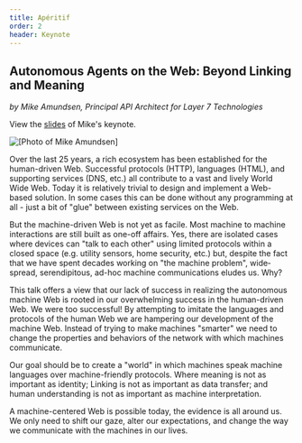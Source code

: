 ```yaml
---
title: Apéritif
order: 2
header: Keynote
---
```


## Autonomous Agents on the Web: Beyond Linking and Meaning
*by Mike Amundsen, Principal API Architect for Layer 7 Technologies*

View the [slides](/slides/keynote.pdf) of Mike's keynote.

<img src="http://amundsen.com/images/mca-photos/Mike.jpg" class="photo" alt="[Photo of Mike Amundsen]" />

Over the last 25 years, a rich ecosystem has been established for the human-driven Web. Successful protocols (HTTP), languages (HTML), and supporting services (DNS, etc.) all contribute to a vast and lively World Wide Web. Today it is relatively trivial to design and implement a Web-based solution. In some cases this can be done without any programming at all - just a bit of "glue" between existing services on the Web.

But the machine-driven Web is not yet as facile. Most machine to machine interactions are still built as one-off affairs. Yes, there are isolated cases where devices can "talk to each other" using limited protocols within a closed space (e.g. utility sensors, home security, etc.) but, despite the fact that we have spent decades working on "the machine problem", wide&shy;spread, serendipitous, ad-hoc machine communications eludes us. Why?

This talk offers a view that our lack of success in realizing the autonomous machine Web is rooted in our overwhelming success in the human-driven Web. We were too successful! By attempting to imitate the languages and protocols of the human Web we are hampering our development of the machine Web. Instead of trying to make machines "smarter" we need to change the properties and behaviors of the network with which machines communicate. 

Our goal should be to create a "world" in which machines speak machine languages over machine-friendly protocols. Where meaning is not as important as identity; Linking is not as important as data transfer; and human understanding is not as important as machine interpretation.

A machine-centered Web is possible today, the evidence is all around us. We only need to shift our gaze, alter our expectations, and change the way we communicate with the machines in our lives.
